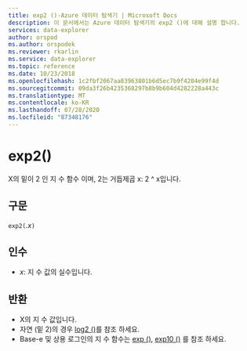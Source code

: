 ```yaml
---
title: exp2 ()-Azure 데이터 탐색기 | Microsoft Docs
description: 이 문서에서는 Azure 데이터 탐색기의 exp2 ()에 대해 설명 합니다.
services: data-explorer
author: orspod
ms.author: orspodek
ms.reviewer: rkarlin
ms.service: data-explorer
ms.topic: reference
ms.date: 10/23/2018
ms.openlocfilehash: 1c2fbf2067aa83963801b6d5ec7b9f4204e99f4d
ms.sourcegitcommit: 09da3f26b4235368297b8b9b604d4282228a443c
ms.translationtype: MT
ms.contentlocale: ko-KR
ms.lasthandoff: 07/28/2020
ms.locfileid: "87348176"
---
```

# <a name="exp2"></a>exp2()

X의 밑이 2 인 지 수 함수 이며, 2는 거듭제곱 x: 2 ^ x입니다.  

## <a name="syntax"></a>구문

`exp2(`*.x*`)`

## <a name="arguments"></a>인수

* *x*: 지 수 값의 실수입니다.

## <a name="returns"></a>반환

* X의 지 수 값입니다.
* 자연 (밑 2)의 경우 [log2 ()](log2-function.md)를 참조 하세요.
* Base-e 및 상용 로그인의 지 수 함수는 [exp ()](exp-function.md), [exp10 ()](exp10-function.md) 를 참조 하세요.